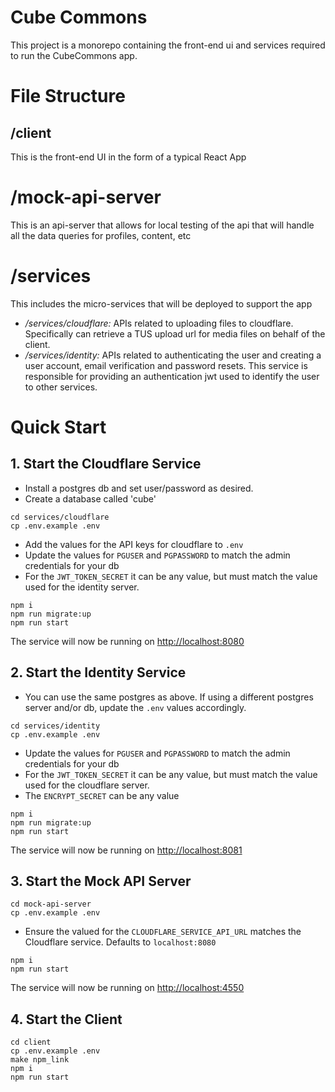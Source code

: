 # Cube Commons

This project is a monorepo containing the front-end ui and services required to run the CubeCommons app.

# File Structure

## /client

This is the front-end UI in the form of a typical React App

# /mock-api-server

This is an api-server that allows for local testing of the api that will handle all the data queries for profiles, content, etc

# /services

This includes the micro-services that will be deployed to support the app

- */services/cloudflare:* APIs related to uploading files to cloudflare. Specifically can retrieve a TUS upload url for media files on behalf of the client.
- */services/identity:* APIs related to authenticating the user and creating a user account, email verification and password resets. This service is responsible for providing an authentication jwt used to identify the user to other services.

# Quick Start

## 1. Start the Cloudflare Service

- Install a postgres db and set user/password as desired.
- Create a database called 'cube'

```
cd services/cloudflare
cp .env.example .env
```

- Add the values for the API keys for cloudflare to `.env`
- Update the values for `PGUSER` and `PGPASSWORD` to match the admin credentials for your db
- For the `JWT_TOKEN_SECRET` it can be any value, but must match the value used for the identity server.

```
npm i
npm run migrate:up
npm run start
```

The service will now be running on [http://localhost:8080](http://localhost:8080)

## 2. Start the Identity Service

- You can use the same postgres as above. If using a different postgres server and/or db, update the `.env` values accordingly.

```
cd services/identity
cp .env.example .env
```

- Update the values for `PGUSER` and `PGPASSWORD` to match the admin credentials for your db
- For the `JWT_TOKEN_SECRET` it can be any value, but must match the value used for the cloudflare server.
- The `ENCRYPT_SECRET` can be any value

```
npm i
npm run migrate:up
npm run start
```

The service will now be running on [http://localhost:8081](http://localhost:8081)

## 3. Start the Mock API Server

```
cd mock-api-server
cp .env.example .env
```

- Ensure the valued for the `CLOUDFLARE_SERVICE_API_URL` matches the Cloudflare service. Defaults to `localhost:8080`

```
npm i
npm run start
```

The service will now be running on [http://localhost:4550](http://localhost:4550)

## 4. Start the Client

```
cd client
cp .env.example .env
make npm_link
npm i
npm run start
```

